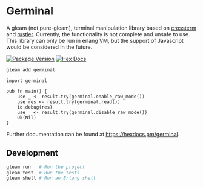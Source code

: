 # Germinal

A gleam (not pure-gleam), terminal manipulation library based on [crossterm](https://github.com/crossterm-rs/crossterm) and [rustler](https://github.com/rusterlium/rustler). Currently, the functionality is not complete and unsafe to use. This library can only be run in erlang VM, but the support of Javascript would be considered in the future.

[![Package Version](https://img.shields.io/hexpm/v/germinal)](https://hex.pm/packages/germinal)
[![Hex Docs](https://img.shields.io/badge/hex-docs-ffaff3)](https://hexdocs.pm/germinal/)

```sh
gleam add germinal
```

```gleam
import germinal

pub fn main() {
    use _ <- result.try(germinal.enable_raw_mode())
    use res <- result.try(germinal.read())
    io.debug(res)
    use _ <- result.try(germinal.disable_raw_mode())
    Ok(Nil)
}
```

Further documentation can be found at <https://hexdocs.pm/germinal>.

## Development

```sh
gleam run   # Run the project
gleam test  # Run the tests
gleam shell # Run an Erlang shell
```
